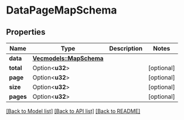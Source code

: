 # DataPageMapSchema

## Properties

Name | Type | Description | Notes
------------ | ------------- | ------------- | -------------
**data** | [**Vec<models::MapSchema>**](MapSchema.md) |  | 
**total** | Option<**u32**> |  | [optional]
**page** | Option<**u32**> |  | [optional]
**size** | Option<**u32**> |  | [optional]
**pages** | Option<**u32**> |  | [optional]

[[Back to Model list]](../README.md#documentation-for-models) [[Back to API list]](../README.md#documentation-for-api-endpoints) [[Back to README]](../README.md)



